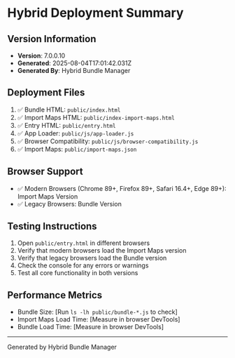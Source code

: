 # Hybrid Deployment Summary

## Version Information
- **Version**: 7.0.0.10
- **Generated**: 2025-08-04T17:01:42.031Z
- **Generated By**: Hybrid Bundle Manager

## Deployment Files
1. ✅ Bundle HTML: `public/index.html`
2. ✅ Import Maps HTML: `public/index-import-maps.html`
3. ✅ Entry HTML: `public/entry.html`
4. ✅ App Loader: `public/js/app-loader.js`
5. ✅ Browser Compatibility: `public/js/browser-compatibility.js`
6. ✅ Import Maps: `public/import-maps.json`

## Browser Support
- ✅ Modern Browsers (Chrome 89+, Firefox 89+, Safari 16.4+, Edge 89+): Import Maps Version
- ✅ Legacy Browsers: Bundle Version

## Testing Instructions
1. Open `public/entry.html` in different browsers
2. Verify that modern browsers load the Import Maps version
3. Verify that legacy browsers load the Bundle version
4. Check the console for any errors or warnings
5. Test all core functionality in both versions

## Performance Metrics
- Bundle Size: [Run `ls -lh public/bundle-*.js` to check]
- Import Maps Load Time: [Measure in browser DevTools]
- Bundle Load Time: [Measure in browser DevTools]

---
Generated by Hybrid Bundle Manager
